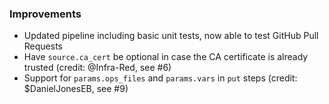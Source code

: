 ### Improvements

- Updated pipeline including basic unit tests, now able to test GitHub Pull Requests
- Have `source.ca_cert` be optional in case the CA certificate is already trusted (credit: @Infra-Red, see #6)
- Support for `params.ops_files` and `params.vars` in `put` steps (credit: $DanielJonesEB, see #9)
